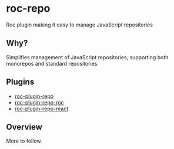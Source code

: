 # roc-repo

Roc plugin making it easy to manage JavaScript repositories

## Why?

Simplifies management of JavaScript repositories, supporting both monorepos and standard repositories.

## Plugins

- [roc-plugin-repo](/extensions/roc-plugin-repo)
- [roc-plugin-repo-roc](/extensions/roc-plugin-repo-roc)
- [roc-plugin-repo-react](/extensions/roc-plugin-repo-react)

## Overview

More to follow.
